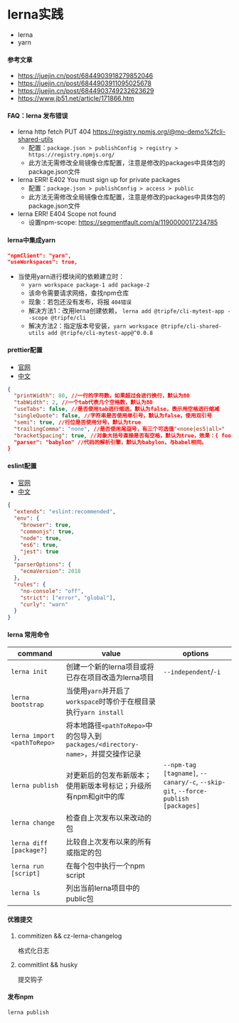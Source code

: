 # lerna实践

- lerna
- yarn


#### 参考文章

- https://juejin.cn/post/6844903918279852046
- https://juejin.cn/post/6844903911095025678
- https://juejin.cn/post/6844903749232623629
- https://www.jb51.net/article/171866.htm


#### FAQ：lerna 发布错误

* lerna http fetch PUT 404 https://registry.npmjs.org/@mo-demo%2fcli-shared-utils
    - 配置：`package.json > publishConfig > registry > https://registry.npmjs.org/`
    - 此方法无需修改全局镜像仓库配置，注意是修改的packages中具体包的package.json文件
* lerna ERR! E402 You must sign up for private packages
    - 配置：`package.json > publishConfig > access > public`
    - 此方法无需修改全局镜像仓库配置，注意是修改的packages中具体包的package.json文件
* lerna ERR! E404 Scope not found
    - 设置npm-scope: https://segmentfault.com/a/1190000017234785

#### lerna中集成yarn

```json
"npmClient": "yarn",
"useWorkspaces": true,
```

* 当使用yarn进行模块间的依赖建立时：
    * `yarn workspace package-1 add package-2`
    * 该命令需要请求网络，查找npm仓库
    * 现象：若包还没有发布，将报 `404错误`
    * 解决方法1：改用lerna创建依赖， `lerna add @tripfe/cli-mytest-app --scope @tripfe/cli`
    * 解决方法2：指定版本号安装，`yarn workspace @tripfe/cli-shared-utils add @tripfe/cli-mytest-app@^0.0.8`


#### prettier配置

- [官网](http://www.prettier.io/)
- [中文](无)

```json
{
  "printWidth": 80, //一行的字符数，如果超过会进行换行，默认为80
  "tabWidth": 2, //一个tab代表几个空格数，默认为80
  "useTabs": false, //是否使用tab进行缩进，默认为false，表示用空格进行缩减
  "singleQuote": false, //字符串是否使用单引号，默认为false，使用双引号
  "semi": true, //行位是否使用分号，默认为true
  "trailingComma": "none", //是否使用尾逗号，有三个可选值"<none|es5|all>"
  "bracketSpacing": true, //对象大括号直接是否有空格，默认为true，效果：{ foo: bar }
  "parser": "babylon" //代码的解析引擎，默认为babylon，与babel相同。
}
```

#### eslint配置

- [官网](https://eslint.org/)
- [中文](https://eslint.bootcss.com/)

```json
{
  "extends": "eslint:recommended",
  "env": {
    "browser": true,
    "commonjs": true,
    "node": true,
    "es6": true,
    "jest": true
  },
  "parserOptions": {
    "ecmaVersion": 2018
  },
  "rules": {
    "no-console": "off",
    "strict": ["error", "global"],
    "curly": "warn"
  }
}
```


#### lerna 常用命令

| command                     | value                                                        | options                                                      |
| --------------------------- | ------------------------------------------------------------ | ------------------------------------------------------------ |
| `lerna init`                | 创建一个新的lerna项目或将已存在项目改造为lerna项目           | `--independent`/`-i`                                         |
| `lerna bootstrap`           | 当使用`yarn`并开启了`workspace`时等价于在根目录执行`yarn install` |                                                              |
| `lerna import <pathToRepo>` | 将本地路径`<pathToRepo>`中的包导入到`packages/<directory-name>`，并提交操作记录 |                                                              |
| `lerna publish`             | 对更新后的包发布新版本；使用新版本号标记；升级所有npm和git中的库 | `--npm-tag [tagname]`, `--canary/-c`, `--skip-git`, `--force-publish [packages]` |
| `lerna change`              | 检查自上次发布以来改动的包                                   |                                                              |
| `lerna diff [package?]`     | 比较自上次发布以来的所有或指定的包                           |                                                              |
| `lerna run [script]`        | 在每个包中执行一个npm script                                 |                                                              |
| `lerna ls`                  | 列出当前lerna项目中的public包                                |                                                              |

#### 优雅提交

1. commitizen && cz-lerna-changelog

    格式化日志

2. commitlint && husky

    提交钩子


#### 发布npm

```shell
lerna publish
```